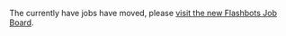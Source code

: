 The currently have jobs have moved, please [visit the new Flashbots Job Board](https://www.notion.so/flashbots/Flashbots-Job-Board-94d53cb01ef04a9484711dacf18739e3).
